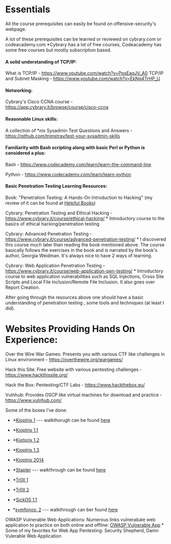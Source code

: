 # Essentials

All the course prerequisites can easily be found on offensive-security's webpage.

A lot of these prerequisites can be learned or reviewed on cybrary.com or codeacademy.com
  *Cybrary has a lot of free courses, Codeacademy has some free courses but mostly subscription based.

#### A solid understanding of TCP/IP:
What is TCP/IP - https://www.youtube.com/watch?v=PpsEaqJV_A0
TCP/IP and Subnet Masking - https://www.youtube.com/watch?v=EkNq4TrHP_U

#### Networking: 
Cybrary's Cisco CCNA course - https://app.cybrary.it/browse/course/cisco-ccna

#### Reasonable Linux skills:
A collection of *nix Sysadmin Test Questions and Answers - https://github.com/trimstray/test-your-sysadmin-skills

#### Familiarity with Bash scripting along with basic Perl or Python is considered a plus:

Bash - https://www.codecademy.com/learn/learn-the-command-line

Python - https://www.codecademy.com/learn/learn-python

#### Basic Penetration Testing Learning Resources:

Book: "Penetration Testing: A Hands-On Introduction to Hacking" (my review of it can be found at [Helpful Books](https://github.com/lifesfun101/Offensive-Security/blob/master/Helpful%20Material/Helpful%20Books.md))

Cybrary: Penetration Testing and Ethical Hacking - https://www.cybrary.it/course/ethical-hacking/
          * Introductory course to the basics of ethical hacking/penetration testing

Cybrary: Advanced Penetration Testing - https://www.cybrary.it/course/advanced-penetration-testing/
          * I discovered this course much later than reading the book mentioned above. The course basically follows the exercises in the
            book and is narrated by the book's author, Georgia Weidman. It's always nice to have 2 ways of learning.

Cybrary: Web Application Penetration Testing - https://www.cybrary.it/course/web-application-pen-testing/
          * Introductory course to web application vulnerabilities such as SQL Injections, Cross Site Scripts and 
            Local File Inclusion/Remote File Inclusion. It also goes over Report Creation.

After going through the resources above one should have a basic understanding of penetration testing , some tools and techniques (at least I did).

# Websites Providing Hands On Experience:

Over the Wire War Games: Presents you with various CTF like challenges in Linux environment - https://overthewire.org/wargames/

Hack this Site: Free website with various pentesting challenges - https://www.hackthissite.org/

Hack the Box: Pentesting/CTF Labs - https://www.hackthebox.eu/

Vulnhub: Provides OSCP like virtual machines for download and practice - https://www.vulnhub.com/

   Some of the boxes I've done: 
      
   *   *[Kioptrix 1](https://www.vulnhub.com/entry/kioptrix-level-1-1,22/)    --- walkthorugh can be found [here](https://github.com/lifesfun101/Offensive-Security/blob/master/Walkthroughs/Kioptrix/Kioptrix%201%20Walkthrough.md)
        
   *   *[Kioptrix 1.1](https://www.vulnhub.com/entry/kioptrix-level-11-2,23/)
       
   *   *[Kiotprix 1.2](https://www.vulnhub.com/entry/kioptrix-level-12-3,24/)
        
   *   *[Kioptrix 1.3](https://www.vulnhub.com/entry/kioptrix-level-13-4,25/)
        
   *   *[Kioptrix 2014](https://www.vulnhub.com/entry/kioptrix-2014-5,62/)
        
   *   *[Stapler](https://www.vulnhub.com/entry/stapler-1,150/)  --- walkthrough can be found [here](https://github.com/lifesfun101/Offensive-Security/blob/master/Walkthroughs/Stapler/Stapler_Walkthrough.md)
        
   *   *[Tr0ll 1](https://www.vulnhub.com/entry/tr0ll-1,100/)
        
   *   *[Tr0ll 2](https://www.vulnhub.com/entry/tr0ll-2,107/)
        
   *   *[SickOS 1.1](https://www.vulnhub.com/entry/sickos-11,132/)
   
   *   *[symfonos: 2](https://www.vulnhub.com/entry/symfonos-2,331/)   --- walkthrough can ber found [here](https://github.com/lifesfun101/Offensive-Security/blob/master/Walkthroughs/Symfonos:%202/Symfonos:%202%20Walkthrough.md)
                                   

OWASP Vulnerable Web Applications: Numerous links vulnerabale web application to practice on both online and offline: [OWASP Vulnerable App](https://www.owasp.org/index.php/OWASP_Vulnerable_Web_Applications_Directory_Project)
      * Some of my favorites for Web App Pentesting: Security Shepherd, Damn Vulerable Web Application
 
 
 

